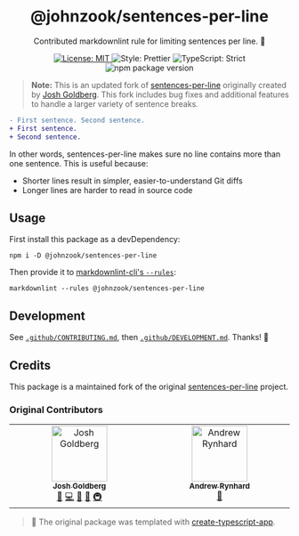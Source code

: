 <h1 align="center">@johnzook/sentences-per-line</h1>

<p align="center">Contributed markdownlint rule for limiting sentences per line. 📐</p>

<p align="center">
	<a href="https://github.com/johnzook/sentences-per-line/blob/main/LICENSE.md" target="_blank">
		<img alt="License: MIT" src="https://img.shields.io/github/license/johnzook/sentences-per-line?color=21bb42">
	</a>
	<img alt="Style: Prettier" src="https://img.shields.io/badge/style-prettier-21bb42.svg" />
	<img alt="TypeScript: Strict" src="https://img.shields.io/badge/typescript-strict-21bb42.svg" />
	<img alt="npm package version" src="https://img.shields.io/npm/v/@johnzook/sentences-per-line?color=21bb42" />
</p>

> **Note:** This is an updated fork of [sentences-per-line](https://github.com/JoshuaKGoldberg/sentences-per-line) originally created by [Josh Goldberg](https://github.com/JoshuaKGoldberg).
> This fork includes bug fixes and additional features to handle a larger variety of sentence breaks.

```diff
- First sentence. Second sentence.
+ First sentence.
+ Second sentence.
```

In other words, sentences-per-line makes sure no line contains more than one sentence.
This is useful because:

- Shorter lines result in simpler, easier-to-understand Git diffs
- Longer lines are harder to read in source code

## Usage

First install this package as a devDependency:

```shell
npm i -D @johnzook/sentences-per-line
```

Then provide it to [markdownlint-cli's `--rules`](https://github.com/igorshubovych/markdownlint-cli):

```shell
markdownlint --rules @johnzook/sentences-per-line
```

## Development

See [`.github/CONTRIBUTING.md`](./.github/CONTRIBUTING.md), then [`.github/DEVELOPMENT.md`](./.github/DEVELOPMENT.md).
Thanks! 💖

## Credits

This package is a maintained fork of the original [sentences-per-line](https://github.com/JoshuaKGoldberg/sentences-per-line) project.

### Original Contributors

<!-- spellchecker: disable -->
<!-- prettier-ignore-start -->
<!-- markdownlint-disable -->
<table>
  <tbody>
    <tr>
      <td align="center" valign="top" width="14.28%"><a href="http://www.joshuakgoldberg.com"><img src="https://avatars.githubusercontent.com/u/3335181?v=4?s=100" width="100px;" alt="Josh Goldberg"/><br /><sub><b>Josh Goldberg</b></sub></a><br /><a href="#tool-JoshuaKGoldberg" title="Tools">🔧</a> <a href="https://github.com/JoshuaKGoldberg/sentences-per-line/commits?author=JoshuaKGoldberg" title="Code">💻</a> <a href="#ideas-JoshuaKGoldberg" title="Ideas, Planning, & Feedback">🤔</a> <a href="#maintenance-JoshuaKGoldberg" title="Maintenance">🚧</a> <a href="#infra-JoshuaKGoldberg" title="Infrastructure (Hosting, Build-Tools, etc)">🚇</a></td>
      <td align="center" valign="top" width="14.28%"><a href="https://github.com/andrewrynhard"><img src="https://avatars.githubusercontent.com/u/3383143?v=4?s=100" width="100px;" alt="Andrew Rynhard"/><br /><sub><b>Andrew Rynhard</b></sub></a><br /><a href="#ideas-andrewrynhard" title="Ideas, Planning, & Feedback">🤔</a></td>
    </tr>
  </tbody>
</table>

<!-- markdownlint-restore -->
<!-- prettier-ignore-end -->
<!-- spellchecker: enable -->

> 💙 The original package was templated with [create-typescript-app](https://github.com/JoshuaKGoldberg/create-typescript-app).
